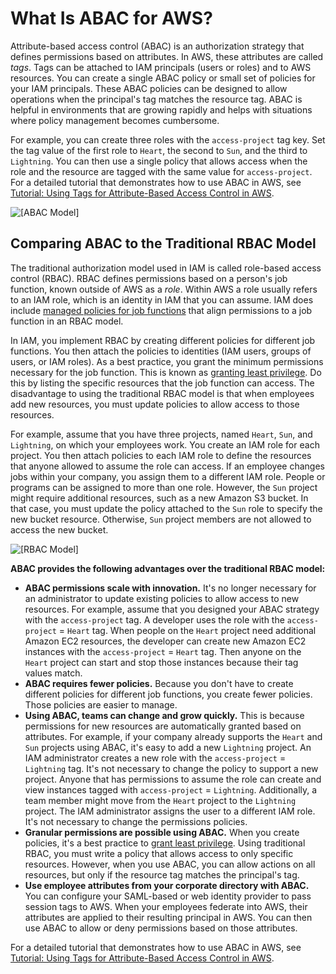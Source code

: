 # What Is ABAC for AWS?<a name="introduction_attribute-based-access-control"></a>

Attribute\-based access control \(ABAC\) is an authorization strategy that defines permissions based on attributes\. In AWS, these attributes are called *tags*\. Tags can be attached to IAM principals \(users or roles\) and to AWS resources\. You can create a single ABAC policy or small set of policies for your IAM principals\. These ABAC policies can be designed to allow operations when the principal's tag matches the resource tag\. ABAC is helpful in environments that are growing rapidly and helps with situations where policy management becomes cumbersome\.

For example, you can create three roles with the `access-project` tag key\. Set the tag value of the first role to `Heart`, the second to `Sun`, and the third to `Lightning`\. You can then use a single policy that allows access when the role and the resource are tagged with the same value for `access-project`\. For a detailed tutorial that demonstrates how to use ABAC in AWS, see [Tutorial: Using Tags for Attribute\-Based Access Control in AWS](tutorial_attribute-based-access-control.md)\.

![\[ABAC Model\]](http://docs.aws.amazon.com/IAM/latest/UserGuide/)

## Comparing ABAC to the Traditional RBAC Model<a name="introduction_attribute-based-access-control_compare-rbac"></a>

The traditional authorization model used in IAM is called role\-based access control \(RBAC\)\. RBAC defines permissions based on a person's job function, known outside of AWS as a *role*\. Within AWS a role usually refers to an IAM role, which is an identity in IAM that you can assume\. IAM does include [managed policies for job functions](access_policies_job-functions.md) that align permissions to a job function in an RBAC model\.

In IAM, you implement RBAC by creating different policies for different job functions\. You then attach the policies to identities \(IAM users, groups of users, or IAM roles\)\. As a best practice, you grant the minimum permissions necessary for the job function\. This is known as [granting least privilege](best-practices.md#grant-least-privilege)\. Do this by listing the specific resources that the job function can access\. The disadvantage to using the traditional RBAC model is that when employees add new resources, you must update policies to allow access to those resources\. 

For example, assume that you have three projects, named `Heart`, `Sun`, and `Lightning`, on which your employees work\. You create an IAM role for each project\. You then attach policies to each IAM role to define the resources that anyone allowed to assume the role can access\. If an employee changes jobs within your company, you assign them to a different IAM role\. People or programs can be assigned to more than one role\. However, the `Sun` project might require additional resources, such as a new Amazon S3 bucket\. In that case, you must update the policy attached to the `Sun` role to specify the new bucket resource\. Otherwise, `Sun` project members are not allowed to access the new bucket\.

![\[RBAC Model\]](http://docs.aws.amazon.com/IAM/latest/UserGuide/)

**ABAC provides the following advantages over the traditional RBAC model:**
+ **ABAC permissions scale with innovation\.** It's no longer necessary for an administrator to update existing policies to allow access to new resources\. For example, assume that you designed your ABAC strategy with the `access-project` tag\. A developer uses the role with the `access-project` = `Heart` tag\. When people on the `Heart` project need additional Amazon EC2 resources, the developer can create new Amazon EC2 instances with the `access-project` = `Heart` tag\. Then anyone on the `Heart` project can start and stop those instances because their tag values match\.
+ **ABAC requires fewer policies\.** Because you don't have to create different policies for different job functions, you create fewer policies\. Those policies are easier to manage\.
+ **Using ABAC, teams can change and grow quickly\.** This is because permissions for new resources are automatically granted based on attributes\. For example, if your company already supports the `Heart` and `Sun` projects using ABAC, it's easy to add a new `Lightning` project\. An IAM administrator creates a new role with the `access-project` = `Lightning` tag\. It's not necessary to change the policy to support a new project\. Anyone that has permissions to assume the role can create and view instances tagged with `access-project` = `Lightning`\. Additionally, a team member might move from the `Heart` project to the `Lightning` project\. The IAM administrator assigns the user to a different IAM role\. It's not necessary to change the permissions policies\.
+ **Granular permissions are possible using ABAC\.** When you create policies, it's a best practice to [grant least privilege](best-practices.md#grant-least-privilege)\. Using traditional RBAC, you must write a policy that allows access to only specific resources\. However, when you use ABAC, you can allow actions on all resources, but only if the resource tag matches the principal's tag\.
+ **Use employee attributes from your corporate directory with ABAC\.** You can configure your SAML\-based or web identity provider to pass session tags to AWS\. When your employees federate into AWS, their attributes are applied to their resulting principal in AWS\. You can then use ABAC to allow or deny permissions based on those attributes\.

For a detailed tutorial that demonstrates how to use ABAC in AWS, see [Tutorial: Using Tags for Attribute\-Based Access Control in AWS](tutorial_attribute-based-access-control.md)\.